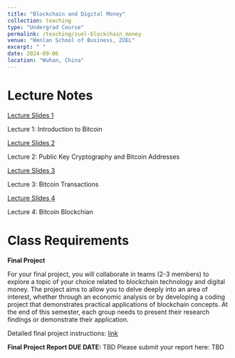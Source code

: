 ```yaml
---
title: "Blockchain and Digital Money"
collection: teaching
type: "Undergrad Course"
permalink: /teaching/zuel-blockchain_money
venue: "Wenlan School of Business, ZUEL"
excerpt: " "
date: 2024-09-06
location: "Wuhan, China"
---
```


# Lecture Notes

[Lecture Slides 1](https://github.com/Anonymous-Y/my_website/blob/6899f3c2a4fa1ae3cce81497fddf5466b3cc2a31/files/ZUEL/blockchain_and_digital_money/intro.pdf)

Lecture 1: Introduction to Bitcoin

[Lecture Slides 2](https://github.com/Anonymous-Y/my_website/blob/6899f3c2a4fa1ae3cce81497fddf5466b3cc2a31/files/ZUEL/blockchain_and_digital_money/keys_addresses.pdf)

Lecture 2: Public Key Cryptography and Bitcoin Addresses

[Lecture Slides 3](https://github.com/Anonymous-Y/my_website/blob/6899f3c2a4fa1ae3cce81497fddf5466b3cc2a31/files/ZUEL/blockchain_and_digital_money/transactions.pdf)

Lecture 3: Bitcoin Transactions

[Lecture Slides 4](https://github.com/Anonymous-Y/my_website/blob/6899f3c2a4fa1ae3cce81497fddf5466b3cc2a31/files/ZUEL/blockchain_and_digital_money/blockchain.pdf)

Lecture 4: Bitcoin Blockchian

# Class Requirements

**Final Project**

For your final project, you will collaborate in teams (2-3 members) to explore a topic of your choice related to blockchain technology and digital money. The project aims to allow you to delve deeply into an area of interest, whether through an economic analysis or by developing a coding project that demonstrates practical applications of blockchain concepts. At the end of this semester, each group needs to present their research findings or demonstrate their application.

Detailed final project instructions: [link](https://github.com/Anonymous-Y/my_website/blob/896932a81a76b0f444aa5e503feec0cd69c41006/files/ZUEL/blockchain_and_digital_money/Blockchain_and_Digital_Money_Final_Project.md)

**Final Project Report DUE DATE:** TBD
Please submit your report here: TBD